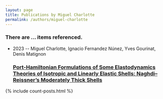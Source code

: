 ```yaml
---
layout: page
title: Publications by Miguel Charlotte
permalink: /authors/miguel-charlotte
---
```


<h3 id="number-posts">There are ... items referenced.</h3>
<ul class="post-list">
<li><span class='post-meta'>2023 -- Miguel Charlotte, Ignacio Fernandez Núnez, Yves Gourinat, Denis Matignon</span><h3><a class='post-link' href="{{ site.baseurl }}/port-hamiltonian-formulations-of-some-elastodynamics-theories-of-isotropic-and-linearly-elastic-shells-naghdi-reissner-s-moderately-thick-shells">Port-Hamiltonian Formulations of Some Elastodynamics Theories of Isotropic and Linearly Elastic Shells: Naghdi–Reissner’s Moderately Thick Shells</a></h3></li>

</ul>
{% include count-posts.html %}
